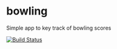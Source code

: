 # bowling
Simple app to key track of bowling scores

[![Build Status](https://travis-ci.org/PtitNoony/bowling.svg?branch=master)](https://travis-ci.org/PtitNoony/bowling)

